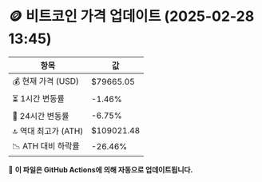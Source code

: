 # 🪙 비트코인 가격 업데이트 (2025-02-28 13:45)

| 항목                | 값 |
|--------------------|----------------|
| 💰 현재 가격 (USD) | $79665.05 |
| ⏳ 1시간 변동률    | -1.46% |
| 📆 24시간 변동률   | -6.75% |
| 🔝 역대 최고가 (ATH) | $109021.48 |
| 📉 ATH 대비 하락률 | -26.46% |

🔄 **이 파일은 GitHub Actions에 의해 자동으로 업데이트됩니다.**
